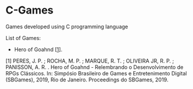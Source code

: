 # C-Games

Games developed using C programming language

List of Games: 
* Hero of Goahnd [[1](https://www.sbgames.org/sbgames2019/files/papers/WorkshopG2/199459.pdf)]. 




[1] PERES, J. P. ; ROCHA, M. P. ; MARQUE, R. T. ; OLIVEIRA JR, R. P. ; PANISSON, A. R. . Hero of Goahnd - Relembrando o Desenvolvimento de RPGs Clássicos. In: Simpósio Brasileiro de Games e Entretenimento Digital (SBGames), 2019, Rio de Janeiro. Proceedings do SBGames, 2019.
